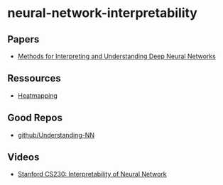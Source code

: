 # neural-network-interpretability

## Papers
- [Methods for Interpreting and Understanding Deep Neural Networks](https://arxiv.org/abs/1706.07979)

## Ressources
- [Heatmapping](http://www.heatmapping.org/)

## Good Repos
- [github/Understanding-NN](https://github.com/1202kbs/Understanding-NN)

## Videos
- [Stanford CS230: Interpretability of Neural Network](https://www.youtube.com/watch?v=gCJCgQW_LKc)